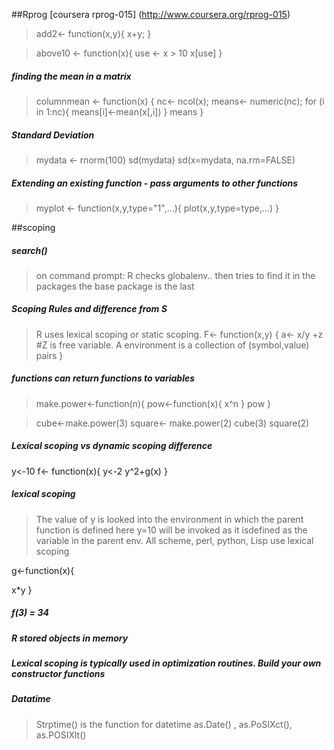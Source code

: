 ##Rprog
[coursera rprog-015] (http://www.coursera.org/rprog-015)


> add2<- function(x,y){
  x+y;
 }

> above10 <- function(x){
  use <- x > 10
  x[use] 
}

##### finding the mean in a matrix
> columnmean <- function(x)
{
  nc<- ncol(x);
  means<- numeric(nc);
  for (i in 1:nc){
    means[i]<-mean(x[,i])
  }
  means
}

##### Standard Deviation
> mydata <- rnorm(100)
sd(mydata)
sd(x=mydata, na.rm=FALSE)

##### Extending an existing function - pass arguments to other functions
> myplot <- function(x,y,type="1",...){
  plot(x,y,type=type,...)
}


##scoping
##### search() 
> on command prompt: R checks globalenv.. then tries to find it in the packages the base package is the last

##### Scoping Rules and difference from S
> R uses lexical scoping or static scoping.
> F<- function(x,y)
{
  a<- x/y +z
  #Z is free variable. A environment is a collection of (symbol,value) pairs
}

##### functions can return functions to variables
> make.power<-function(n){
  pow<-function(x){
    x^n
  }
  pow
}

> cube<-make.power(3)
square<- make.power(2)
cube(3)
square(2)

##### Lexical scoping vs dynamic scoping difference
y<-10
f<- function(x){
  y<-2
  y^2+g(x)
}

##### lexical scoping
>The value of y is looked into the environment in which the parent function is defined
here y=10 will be invoked as it isdefined as the variable in the parent env. 
All scheme, perl, python, Lisp use lexical scoping

g<-function(x){ 
  
  x*y
}
##### f(3) = 34


##### R stored objects in memory


##### Lexical scoping is typically used in optimization routines. Build your own constructor functions

##### Datatime 
> Strptime() is the function for datetime
as.Date() , as.PoSIXct(), as.POSIXlt()
